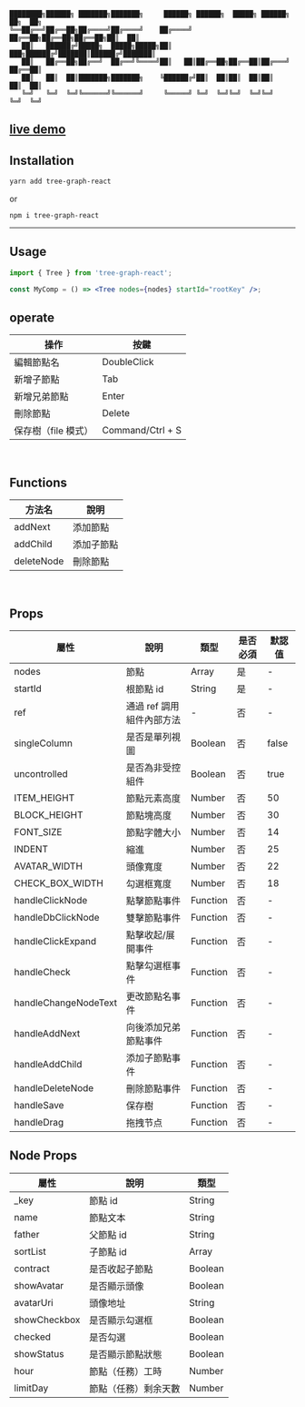 ```
████████╗██████╗ ███████╗███████╗     ██████╗ ██████╗  █████╗ ██████╗ ██╗  ██╗
╚══██╔══╝██╔══██╗██╔════╝██╔════╝    ██╔════╝ ██╔══██╗██╔══██╗██╔══██╗██║  ██║
   ██║   ██████╔╝█████╗  █████╗█████╗██║  ███╗██████╔╝███████║██████╔╝███████║
   ██║   ██╔══██╗██╔══╝  ██╔══╝╚════╝██║   ██║██╔══██╗██╔══██║██╔═══╝ ██╔══██║
   ██║   ██║  ██║███████╗███████╗    ╚██████╔╝██║  ██║██║  ██║██║     ██║  ██║
   ╚═╝   ╚═╝  ╚═╝╚══════╝╚══════╝     ╚═════╝ ╚═╝  ╚═╝╚═╝  ╚═╝╚═╝     ╚═╝  ╚═╝

```

## [live demo](https://jyoketsu.github.io/tree-graph-react/)

## Installation

```bash
yarn add tree-graph-react
```

or

```
npm i tree-graph-react
```

---

## Usage

```jsx
import { Tree } from 'tree-graph-react';

const MyComp = () => <Tree nodes={nodes} startId="rootKey" />;
```

## operate

| 操作                | 按鍵             |
| ------------------- | ---------------- |
| 編輯節點名          | DoubleClick      |
| 新增子節點          | Tab              |
| 新增兄弟節點        | Enter            |
| 刪除節點            | Delete           |
| 保存樹（file 模式） | Command/Ctrl + S |

<br/>

## Functions

| 方法名     | 說明       |
| ---------- | ---------- |
| addNext    | 添加節點   |
| addChild   | 添加子節點 |
| deleteNode | 刪除節點   |

<br/>

## Props

| 屬性                 | 說明                      | 類型     | 是否必須 | 默認值 |
| -------------------- | ------------------------- | -------- | -------- | ------ |
| nodes                | 節點                      | Array    | 是       | -      |
| startId              | 根節點 id                 | String   | 是       | -      |
| ref                  | 通過 ref 調用組件內部方法 | -        | 否       | -      |
| singleColumn         | 是否是單列視圖            | Boolean  | 否       | false  |
| uncontrolled         | 是否為非受控組件          | Boolean  | 否       | true   |
| ITEM_HEIGHT          | 節點元素高度              | Number   | 否       | 50     |
| BLOCK_HEIGHT         | 節點塊高度                | Number   | 否       | 30     |
| FONT_SIZE            | 節點字體大小              | Number   | 否       | 14     |
| INDENT               | 縮進                      | Number   | 否       | 25     |
| AVATAR_WIDTH         | 頭像寬度                  | Number   | 否       | 22     |
| CHECK_BOX_WIDTH      | 勾選框寬度                | Number   | 否       | 18     |
| handleClickNode      | 點擊節點事件              | Function | 否       | -      |
| handleDbClickNode    | 雙擊節點事件              | Function | 否       | -      |
| handleClickExpand    | 點擊收起/展開事件         | Function | 否       | -      |
| handleCheck          | 點擊勾選框事件            | Function | 否       | -      |
| handleChangeNodeText | 更改節點名事件            | Function | 否       | -      |
| handleAddNext        | 向後添加兄弟節點事件      | Function | 否       | -      |
| handleAddChild       | 添加子節點事件            | Function | 否       | -      |
| handleDeleteNode     | 刪除節點事件              | Function | 否       | -      |
| handleSave           | 保存樹                    | Function | 否       | -      |
| handleDrag           | 拖拽节点                  | Function | 否       | -      |

## Node Props

| 屬性         | 說明                 | 類型    |
| ------------ | -------------------- | ------- |
| \_key        | 節點 id              | String  |
| name         | 節點文本             | String  |
| father       | 父節點 id            | String  |
| sortList     | 子節點 id            | Array   |
| contract     | 是否收起子節點       | Boolean |
| showAvatar   | 是否顯示頭像         | Boolean |
| avatarUri    | 頭像地址             | String  |
| showCheckbox | 是否顯示勾選框       | Boolean |
| checked      | 是否勾選             | Boolean |
| showStatus   | 是否顯示節點狀態     | Boolean |
| hour         | 節點（任務）工時     | Number  |
| limitDay     | 節點（任務）剩余天數 | Number  |
